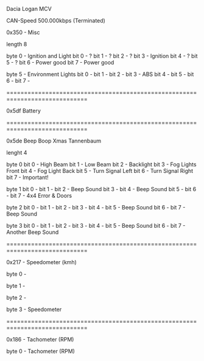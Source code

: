 Dacia Logan MCV

CAN-Speed 500.000kbps (Terminated)



0x350 - Misc

length 8

byte 0 - Ignition and Light
    bit 0 - ?
    bit 1 - ?
    bit 2 - ?
    bit 3 - Ignition
    bit 4 - ?
    bit 5 - ?
    bit 6 - Power good
    bit 7 - Power good

byte 5 - Environment Lights
    bit 0 - 
    bit 1 -
    bit 2 -
    bit 3 - ABS
    bit 4 -
    bit 5 -
    bit 6 -
    bit 7 -


=============================================================================

0x5df Battery

=============================================================================

0x5de Beep Boop Xmas Tannenbaum

lenght 4

byte 0
    bit 0 - High Beam
    bit 1 - Low Beam
    bit 2 - Backlight
    bit 3 - Fog Lights Front
    bit 4 - Fog Light Back
    bit 5 - Turn Signal Left
    bit 6 - Turn Signal Right
    bit 7 - Important!

byte 1
    bit 0 - 
    bit 1 -
    bit 2 - Beep Sound
    bit 3 - 
    bit 4 - Beep Sound
    bit 5 -
    bit 6 -
    bit 7 - 4x4 Error & Doors

byte 2
    bit 0 - 
    bit 1 -
    bit 2 - 
    bit 3 - 
    bit 4 - 
    bit 5 - Beep Sound
    bit 6 -
    bit 7 - Beep Sound

byte 3
    bit 0 - 
    bit 1 -
    bit 2 - 
    bit 3 - 
    bit 4 - 
    bit 5 - Beep Sound
    bit 6 -
    bit 7 - Another Beep Sound

=============================================================================

0x217 - Speedometer (kmh)

byte 0 -

byte 1 - 

byte 2 -

byte 3 - Speedometer

=============================================================================

0x186 - Tachometer (RPM)

byte 0 - Tachometer (RPM)